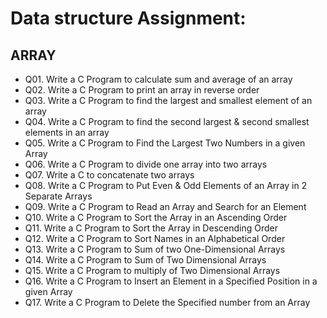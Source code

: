 # Data structure Assignment: 

## ARRAY

- Q01. Write a C Program to calculate sum and average of an array
- Q02. Write a C Program to print an array in reverse order
- Q03. Write a C Program to find the largest and smallest element of an array
- Q04. Write a C Program to find the second largest & second smallest elements in an array 
- Q05. Write a C Program to Find the Largest Two Numbers in a given Array
- Q06. Write a C Program to divide one array into two arrays
- Q07. Write a C to concatenate two arrays
- Q08. Write a C Program to Put Even & Odd Elements of an Array in 2 Separate Arrays
- Q09. Write a C Program to Read an Array and Search for an Element
- Q10. Write a C Program to Sort the Array in an Ascending Order
- Q11. Write a C Program to Sort the Array in Descending Order
- Q12. Write a C Program to Sort Names in an Alphabetical Order
- Q13. Write a C Program to Sum of two One-Dimensional Arrays
- Q14. Write a C Program to Sum of Two Dimensional Arrays
- Q15. Write a C Program to multiply of Two Dimensional Arrays
- Q16. Write a C Program to Insert an Element in a Specified Position in a given Array
- Q17. Write a C Program to Delete the Specified number from an Array



